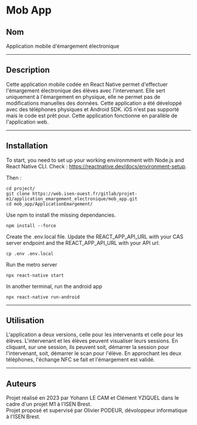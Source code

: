 # Mob App

## Nom
Application mobile d'émargement électronique
***
## Description
Cette application mobile codée en React Native permet d'effectuer l'émargement électronique des élèves avec l'intervenant. Elle sert uniquement à l'émargement en physique, elle ne permet pas de modifications manuelles des données. Cette application a été développé avec des téléphones physiques et Android SDK. iOS n'est pas supporté mais le code est prêt pour. Cette application fonctionne en parallèle de l'application web.
***
## Installation
To start, you need to set up your working environmment with Node.js and React Native CLI. Check : https://reactnative.dev/docs/environment-setup.

Then :
```
cd project/
git clone https://web.isen-ouest.fr/gitlab/projet-m1/application_emargement_electronique/mob_app.git
cd mob_app/ApplicationEmargement/
``` 
Use npm to install the missing dependancies.
```
npm install --force
```
Create the .env.local file. Update the REACT_APP_API_URL with your CAS server endpoint and the REACT_APP_API_URL with your API url.
```
cp .env .env.local
```

Run the metro server
```
npx react-native start
```

In another terminal, run the android app
```
npx react-native run-android
```
***
## Utilisation
L'application a deux versions, celle pour les intervenants et celle pour les élèves. L'intervenant et les élèves peuvent visualiser leurs sessions. En cliquant, sur une session, ils peuvent soit, démarrer la session pour l'intervenant, soit, démarrer le scan pour l'élève. En approchant les deux téléphones, l'échange NFC se fait et l'émargement est validé.
***
## Auteurs
Projet réalisé en 2023 par Yohann LE CAM et Clément YZIQUEL dans le cadre d'un projet M1 à l'ISEN Brest. <br>
Projet proposé et supervisé par Olivier PODEUR, dévoloppeur informatique à l'ISEN Brest.
